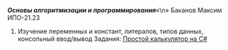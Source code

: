 ***Основы алгоритмизации и программирования***«\n»
Баканов Максим ИПО-21.23

1. Изучение переменных и констант, литералов, типов данных, консольный ввод/вывод
Задания: [Простой калькулятор на С#](https://docs.google.com/document/d/1ZnGoLewGhzjDnHyhAIqKXlh8Bbdz8S4hNgxuybi1f8Y/edit?tab=t.0)
